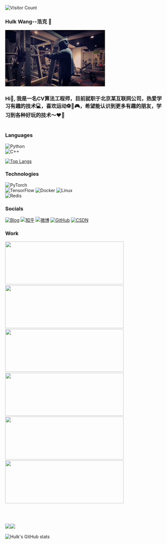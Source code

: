 ![Visitor Count](https://profile-counter.glitch.me/TalkUHulk/count.svg)

### Hulk Wang--浩克 🐸

![](https://raw.githubusercontent.com/TalkUHulk/TalkUHulk.github.io/main/images/about_small.gif)

### Hi👋, 我是一名CV算法工程师，目前就职于北京某互联网公司，热爱学习有趣的技术💻，喜欢运动⚽🏀🎮，希望能认识到更多有趣的朋友，学习到各种好玩的技术～❤️‍🔥<br><br>



### Languages

![Python](https://img.shields.io/badge/-Python-000?&logo=Python)  
![C++](https://img.shields.io/badge/-C++-000?&logo=c%2b%2b&logoColor=00599C)

[![Top Langs](https://github-readme-stats.vercel.app/api/top-langs/?username=TalkUHulk&layout=compact&theme=dark)](https://github.com/TalkUHulk)


### Technologies

![PyTorch](https://img.shields.io/badge/-PyTorch-000?&logo=PyTorch)  
![TensorFlow](https://img.shields.io/badge/-TensorFlow-000?&logo=TensorFlow)
![Docker](https://img.shields.io/badge/-Docker-000?&logo=Docker) 
![Linux](https://img.shields.io/badge/-Linux-000?&logo=Linux)  
![Redis](https://img.shields.io/badge/-Redis-000?&logo=Redis)


### Socials

[![Blog](https://img.shields.io/badge/Blog-www.hulk.show-green)](http://www.hulk.show/)
[![知乎](https://img.shields.io/badge/%E7%9F%A5%E4%B9%8E-TalkU%E6%B5%A9%E5%85%8B-blue)](https://www.zhihu.com/people/MisterAntebellum)
[![微博](https://img.shields.io/badge/%E5%BE%AE%E5%8D%9A-TalkU%E6%B5%A9%E5%85%8B-red)](https://weibo.com/311127773)
[![GitHub](https://img.shields.io/badge/GitHub-TalkUHulk-black)](https://github.com/TalkUHulk)
[![CSDN](https://img.shields.io/badge/CSDN-TalkU%E6%B5%A9%E5%85%8B-red)](https://blog.csdn.net/hyqwmxsh)


### Work

<a href="https://github.com/TalkUHulk/ai.deploy.box"><img width="380px" height="137px" src="https://github-readme-stats.vercel.app/api/pin/?username=TalkUHulk&repo=ai.deploy.box&cache_seconds=10&theme=tokyonight" alt="" /></a>
<a href="https://github.com/TalkUHulk/realworld-stylegan2-encoder"><img width="380px" height="137px" src="https://github-readme-stats.vercel.app/api/pin/?username=TalkUHulk&repo=realworld-stylegan2-encoder&cache_seconds=10&theme=highcontrast" alt="" /></a>
<a href="https://github.com/TalkUHulk/HulkFakeFace-pytorch"><img width="380px" height="137px" src="https://github-readme-stats.vercel.app/api/pin/?username=TalkUHulk&repo=HulkFakeFace-pytorch&cache_seconds=10&theme=radical" alt="" /></a>
<a href="https://github.com/TalkUHulk/Image-Animation-Turbo-Boost"><img width="380px"  height="137px" src="https://github-readme-stats.vercel.app/api/pin/?username=TalkUHulk&repo=Image-Animation-Turbo-Boost&cache_seconds=10&theme=merko" alt="" /></a>
<a href="https://github.com/TalkUHulk/encoder4editing-mobilenetv3"><img width="380px" height="137px" src="https://github-readme-stats.vercel.app/api/pin/?username=TalkUHulk&repo=encoder4editing-mobilenetv3&cache_seconds=10&theme=cobalt" alt="" /></a>
<a href="https://github.com/TalkUHulk/yolov4-TT100k"><img width="380px" height="137px" src="https://github-readme-stats.vercel.app/api/pin/?username=TalkUHulk&repo=yolov4-TT100k&cache_seconds=10&theme=gruvbox" alt="" /></a>

<br>
<br>


<a href="https://github.com/TalkUHulk"><img height="137px" src="https://github-readme-stats.vercel.app/api?username=talkuhulk&hide_title=true&hide_border=true&show_icons=true&include_all_commits=true&count_private=true&line_height=21&text_color=000&icon_color=000&bg_color=0,ea6161,ffc64d,fffc4d,52fa5a&theme=graywhite" /><!-- wi*quL3fcV --><img height="137px" src="https://github-readme-stats.vercel.app/api/top-langs/?username=talkuhulk&hide=html&hide_title=true&hide_border=true&layout=compact&langs_count=6&exclude_repo=comp426,Redventures-Movie-Quotes&text_color=000&icon_color=fff&bg_color=0,52fa5a,4dfcff,c64dff&theme=graywhite" /></a>


![Hulk's GitHub stats](https://github-readme-stats.vercel.app/api/?username=TalkUHulk&include_all_commits=true&show_icons=true&title_color=fff&icon_color=79ff97&text_color=9f9f9f&bg_color=151515)


<!--
**TalkUHulk/TalkUHulk** is a ✨ _special_ ✨ repository because its `README.md` (this file) appears on your GitHub profile.

Here are some ideas to get you started:

- 🔭 I’m currently working on ...
- 🌱 I’m currently learning ...
- 👯 I’m looking to collaborate on ...
- 🤔 I’m looking for help with ...
- 💬 Ask me about ...
- 📫 How to reach me: ...
- 😄 Pronouns: ...
- ⚡ Fun fact: ...
-->
